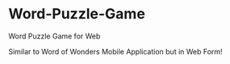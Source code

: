 # Word-Puzzle-Game
Word Puzzle Game for Web

Similar to Word of Wonders Mobile Application but in Web Form!
